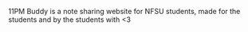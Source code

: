 11PM Buddy is a note sharing website for NFSU students, made for the students and by the students with <3

